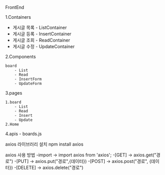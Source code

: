 FrontEnd

1.Containers

- 게시글 목록 - ListContainer
- 게시글 등록 - InsertContainer
- 게시글 조회 - ReadContainer
- 게시글 수정 - UpdateContainer

2.Components

    board
        - List
        - Read
        - InsertForm
        - UpdateForm

3.pages

    1.board
        - List
        - Read
        - Insert
        - Update
    2.Home

4.apis
    - boards.js


axios 라이브러리 설치
    npm install axios

axios 사용 방법
    -import
    -> import axios from 'axios';
    -[GET]
    -> axios.get("경로")
    -[PUT]
    -> axios.put("경로",{데이터})
    -[POST]
    -> axios.post("경로", {데이터})
    -[DELETE]
    -> axios.delete("경로")